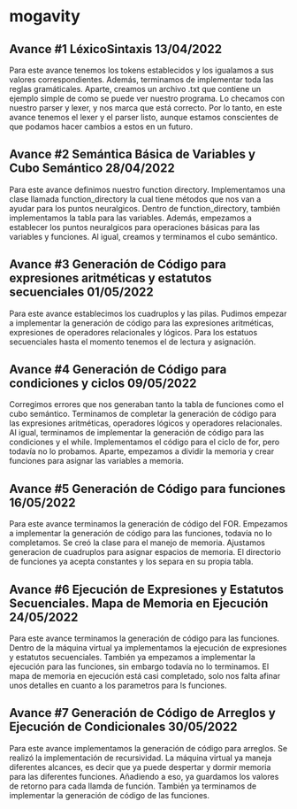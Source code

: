 # mogavity
## Avance #1 LéxicoSintaxis 13/04/2022
Para este avance tenemos los tokens establecidos y los igualamos a sus valores correspondientes. Además, terminamos de implementar toda las reglas gramáticales. Aparte, creamos un archivo .txt que contiene un ejemplo simple de como se puede ver nuestro programa. Lo checamos con nuestro parser y lexer, y nos marca que está correcto. Por lo tanto, en este avance tenemos el lexer y el parser listo, aunque estamos conscientes de que podamos hacer cambios a estos en un futuro.

## Avance #2 Semántica Básica de Variables y Cubo Semántico 28/04/2022
Para este avance definimos nuestro function directory. Implementamos una clase llamada function_directory la cual tiene métodos que nos van a ayudar para los puntos neuralgicos. Dentro de function_directory, también implementamos la tabla para las variables. Además, empezamos a establecer los puntos neuralgicos para operaciones básicas para las variables y funciones. Al igual, creamos y terminamos el cubo semántico. 

## Avance #3 Generación de Código para expresiones aritméticas y estatutos secuenciales 01/05/2022
Para este avance establecimos los cuadruplos y las pilas. Pudimos empezar a implementar la generación de código para las expresiones aritméticas, expresiones de operadores relacionales y lógicos. Para los estatuos secuenciales hasta el momento tenemos el de lectura y asignación. 

## Avance #4 Generación de Código para condiciones y ciclos 09/05/2022
Corregimos errores que nos generaban tanto la tabla de funciones como el cubo semántico. Terminamos de completar la generación de código para las expresiones aritméticas, operadores lógicos y operadores relacionales. Al igual, terminamos de implementar la generación de código para las condiciones y el while. Implementamos el código para el ciclo de for, pero todavía no lo probamos. Aparte, empezamos a dividir la memoria y crear funciones para asignar las variables a memoria. 

## Avance #5 Generación de Código para funciones 16/05/2022
Para este avance terminamos la generación de código del FOR. Empezamos a implementar la generación de código para las funciones, todavía no lo completamos. Se creó la clase para el manejo de memoria. Ajustamos generacion de cuadruplos para asignar espacios de memoria. El directorio de funciones ya acepta constantes y los separa en su propia tabla. 

## Avance #6 Ejecución de Expresiones y Estatutos Secuenciales. Mapa de Memoria en Ejecución 24/05/2022
Para este avance terminamos la generación de código para las funciones. Dentro de la máquina virtual ya implementamos la ejecución de expresiones y estatutos secuenciales. También ya empezamos a implementar la ejecución para las funciones, sin embargo todavía no lo terminamos. El mapa de memoria en ejecución está casi completado, solo nos falta afinar unos detalles en cuanto a los parametros para ls funciones.

## Avance #7 Generación de Código de Arreglos y Ejecución de Condicionales 30/05/2022
Para este avance implementamos la generación de código para arreglos. Se realizó la implementación de recursividad. La máquina virtual ya maneja diferentes alcances, es decir que ya puede despertar y dormir memoria para las diferentes funciones. Añadiendo a eso, ya guardamos los valores de retorno para cada llamda de función. También ya terminamos de implementar la generación de código de las funciones. 